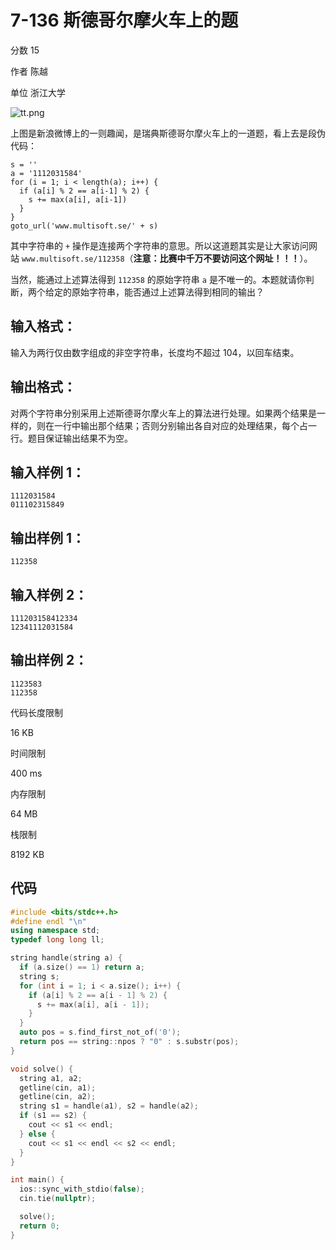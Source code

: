 # **7-136 斯德哥尔摩火车上的题**

分数 15

作者 陈越

单位 浙江大学

![tt.png](https://gitee.com/chen-houchao/images/raw/master/img/20250228144317198.png)

上图是新浪微博上的一则趣闻，是瑞典斯德哥尔摩火车上的一道题，看上去是段伪代码：

```
s = ''
a = '1112031584'
for (i = 1; i < length(a); i++) {
  if (a[i] % 2 == a[i-1] % 2) {
    s += max(a[i], a[i-1])
  }
}
goto_url('www.multisoft.se/' + s)
```

其中字符串的 `+` 操作是连接两个字符串的意思。所以这道题其实是让大家访问网站 `www.multisoft.se/112358`（**注意：比赛中千万不要访问这个网址！！！**）。

当然，能通过上述算法得到 `112358` 的原始字符串 `a` 是不唯一的。本题就请你判断，两个给定的原始字符串，能否通过上述算法得到相同的输出？

## 输入格式：

输入为两行仅由数字组成的非空字符串，长度均不超过 104，以回车结束。

## 输出格式：

对两个字符串分别采用上述斯德哥尔摩火车上的算法进行处理。如果两个结果是一样的，则在一行中输出那个结果；否则分别输出各自对应的处理结果，每个占一行。题目保证输出结果不为空。

## 输入样例 1：

```in
1112031584
011102315849
```

## 输出样例 1：

```out
112358
```

## 输入样例 2：

```in
111203158412334
12341112031584
```

## 输出样例 2：

```out
1123583
112358
```

代码长度限制

16 KB

时间限制

400 ms

内存限制

64 MB

栈限制

8192 KB

## 代码

```cpp
#include <bits/stdc++.h>
#define endl "\n"
using namespace std;
typedef long long ll;

string handle(string a) {
  if (a.size() == 1) return a;
  string s;
  for (int i = 1; i < a.size(); i++) {
    if (a[i] % 2 == a[i - 1] % 2) {
      s += max(a[i], a[i - 1]);
    }
  }
  auto pos = s.find_first_not_of('0');
  return pos == string::npos ? "0" : s.substr(pos);
}

void solve() {
  string a1, a2;
  getline(cin, a1);
  getline(cin, a2);
  string s1 = handle(a1), s2 = handle(a2);
  if (s1 == s2) {
    cout << s1 << endl;
  } else {
    cout << s1 << endl << s2 << endl;
  }
}

int main() {
  ios::sync_with_stdio(false);
  cin.tie(nullptr);

  solve();
  return 0;
}
```

